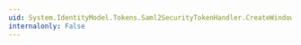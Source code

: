 ```yaml
---
uid: System.IdentityModel.Tokens.Saml2SecurityTokenHandler.CreateWindowsIdentity(System.String)
internalonly: False
---
```


